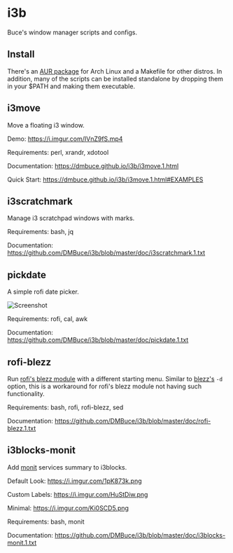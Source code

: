 
# i3b

Buce's window manager scripts and configs.

## Install

There's an [AUR package](https://aur.archlinux.org/packages/i3b) for Arch Linux
and a Makefile for other distros.
In addition, many of the scripts can be installed standalone
by dropping them in your $PATH and making them executable.

## i3move

Move a floating i3 window.

Demo: https://i.imgur.com/IVnZ9fS.mp4

Requirements: perl, xrandr, xdotool

Documentation: https://dmbuce.github.io/i3b/i3move.1.html

Quick Start: https://dmbuce.github.io/i3b/i3move.1.html#EXAMPLES

## i3scratchmark

Manage i3 scratchpad windows with marks.

Requirements: bash, jq

Documentation: https://github.com/DMBuce/i3b/blob/master/doc/i3scratchmark.1.txt

## pickdate

A simple rofi date picker.

![Screenshot](https://i.imgur.com/TCnCXKU.png)

Requirements: rofi, cal, awk

Documentation: https://github.com/DMBuce/i3b/blob/master/doc/pickdate.1.txt

## rofi-blezz

Run [rofi's blezz module](https://github.com/davatorium/rofi-blezz)
with a different starting menu.
Similar to [blezz's](https://github.com/Blezzing/blezz) `-d` option,
this is a workaround for rofi's blezz module not having such functionality.

Requirements: bash, rofi, rofi-blezz, sed

Documentation: https://github.com/DMBuce/i3b/blob/master/doc/rofi-blezz.1.txt

## i3blocks-monit

Add [monit](https://mmonit.com/monit/) services summary to i3blocks.

Default Look: https://i.imgur.com/1pK873k.png

Custom Labels: https://i.imgur.com/HuStDiw.png

Minimal: https://i.imgur.com/Ki0SCD5.png

Requirements: bash, monit

Documentation: https://github.com/DMBuce/i3b/blob/master/doc/i3blocks-monit.1.txt

